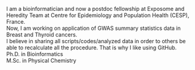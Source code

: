 I am a bioinformatician and now a postdoc fellowship at Exposome and Heredity Team at Centre for Epidemiology and Population Health (CESP), France. <br>
Now, I am working on application of GWAS summary statistics data in Breast and Thyroid cancers.<br>
I believe in sharing all scripts/codes/analyzed data in order to others be able to recalculate all the procedure. That is why I like using GitHub.<br>
Ph.D. in Bioinformatics <br>
M.Sc. in Physical Chemistry
